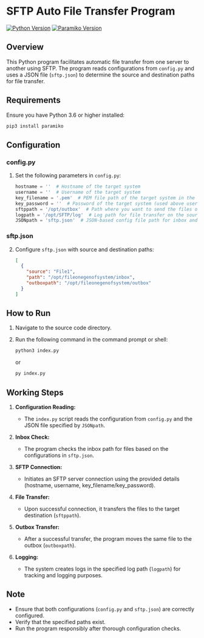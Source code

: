 # SFTP Auto File Transfer Program

[![Python Version](https://img.shields.io/badge/python-%3E%3D%203.6-blue.svg)](https://www.python.org/downloads/) [![Paramiko Version](https://img.shields.io/badge/paramiko-2.7.2-blue)](https://pypi.org/project/paramiko/)

## Overview

This Python program facilitates automatic file transfer from one server to another using SFTP. The program reads configurations from `config.py` and uses a JSON file (`sftp.json`) to determine the source and destination paths for file transfer.

## Requirements

Ensure you have Python 3.6 or higher installed:

```bash
pip3 install paramiko
```

## Configuration

### config.py

1. Set the following parameters in `config.py`:

    ```python
    hostname = ''  # Hostname of the target system
    username = ''  # Username of the target system
    key_filename = '.pem'  # PEM file path of the target system in the source system OR
    key_password = ''  # Password of the target system (used above username)
    sftppath = '/opt/outbox'  # Path where you want to send the files on the target system
    logpath = '/opt/SFTP/log'  # Log path for file transfer on the source system
    JSONpath = 'sftp.json'  # JSON-based config file path for inbox and outbox paths
    ```

### sftp.json

2. Configure `sftp.json` with source and destination paths:

    ```json
    [
      {
        "source": "File1",
        "path": "/opt/fileonegenofsystem/inbox",
        "outboxpath": "/opt/fileonegenofsystem/outbox"
      }
    ]
    ```

## How to Run

1. Navigate to the source code directory.

2. Run the following command in the command prompt or shell:

    ```bash
    python3 index.py
    ```

    or

    ```bash
    py index.py
    ```

## Working Steps

1. **Configuration Reading:**
   - The `index.py` script reads the configuration from `config.py` and the JSON file specified by `JSONpath`.

2. **Inbox Check:**
   - The program checks the inbox path for files based on the configurations in `sftp.json`.

3. **SFTP Connection:**
   - Initiates an SFTP server connection using the provided details (hostname, username, key_filename/key_password).

4. **File Transfer:**
   - Upon successful connection, it transfers the files to the target destination (`sftppath`).

5. **Outbox Transfer:**
   - After a successful transfer, the program moves the same file to the outbox (`outboxpath`).

6. **Logging:**
   - The system creates logs in the specified log path (`logpath`) for tracking and logging purposes.

## Note

- Ensure that both configurations (`config.py` and `sftp.json`) are correctly configured.
- Verify that the specified paths exist.
- Run the program responsibly after thorough configuration checks.